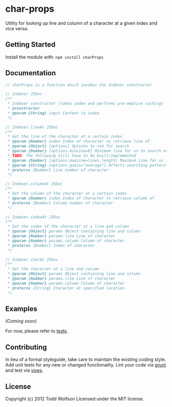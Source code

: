# char-props

Utility for looking up line and column of a character at a given index and vice versa.

## Getting Started
Install the module with: `npm install charProps`

## Documentation
```js
// charProps is a function which invokes the Indexer constructor

// Indexer JSDoc
/**
 * Indexer constructor (takes index and performs pre-emptive caching)
 * @constructor
 * @param {String} input Content to index
 */

// Indexer.lineAt JSDoc
/**
 * Get the line of the character at a certain index
 * @param {Number} index Index of character to retrieve line of
 * @param {Object} [options] Options to use for search
 * @param {Number} [options.minLine=0] Minimum line for us to search on
 * TODO: The following still have to be built/implemented
 * @param {Number} [options.maxLine=lines.length] Maximum line for us to search on
 * @param {String} [options.guess="average"] Affects searching pattern -- can be "high", "low", or "average" (linear top-down, linear bottom-up, or binary)
 * @returns {Number} Line number of character
 */

// Indexer.columnAt JSDoc
/**
 * Get the column of the character at a certain index
 * @param {Number} index Index of character to retrieve column of
 * @returns {Number} Column number of character
 */

// Indexer.indexAt JSDoc
/**
 * Get the index of the character at a line and column
 * @param {Object} params Object containing line and column
 * @param {Number} params.line Line of character
 * @param {Number} params.column Column of character
 * @returns {Number} Index of character
 */

// Indexer.charAt JSDoc
/**
 * Get the character at a line and column
 * @param {Object} params Object containing line and column
 * @param {Number} params.line Line of character
 * @param {Number} params.column Column of character
 * @returns {String} Character at specified location
 */
```

## Examples
_(Coming soon)_

For now, please refer to [tests](/blob/master/test/charProps_test.js).

## Contributing
In lieu of a formal styleguide, take care to maintain the existing coding style. Add unit tests for any new or changed functionality. Lint your code via [grunt](http://gruntjs.com/) and test via [vows](http://vowsjs.org/).

## License
Copyright (c) 2012 Todd Wolfson
Licensed under the MIT license.
